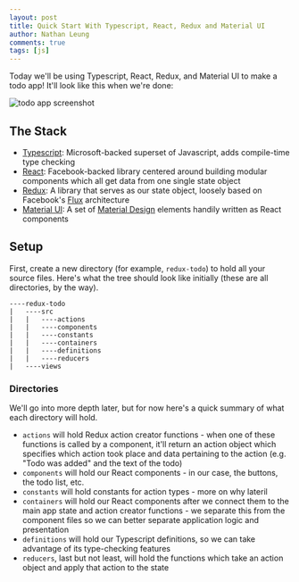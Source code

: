 ```yaml
---
layout: post
title: Quick Start With Typescript, React, Redux and Material UI
author: Nathan Leung
comments: true
tags: [js]
---
```


Today we'll be using Typescript, React, Redux, and Material UI to make a todo app! It'll look like this when we're done:

![todo app screenshot](https://i.imgur.com/QF7Y3Cl.png?1)

## The Stack
- [Typescript](http://www.typescriptlang.org/): Microsoft-backed superset of Javascript, adds compile-time type checking
- [React](https://facebook.github.io/react/): Facebook-backed library centered around building modular components which all get data from one single state object
- [Redux](http://redux.js.org/): A library that serves as our state object, loosely based on Facebook's [Flux](http://facebook.github.io/flux/) architecture
- [Material UI](http://www.material-ui.com/): A set of [Material Design](https://material.google.com/) elements handily written as React components

## Setup
First, create a new directory (for example, `redux-todo`) to hold all your source files. Here's what the tree should look like initially (these are all directories, by the way).

```
----redux-todo
|   ----src
|   |   ----actions
|   |   ----components
|   |   ----constants
|   |   ----containers
|   |   ----definitions
|   |   ----reducers
|   ----views
```

### Directories
We'll go into more depth later, but for now here's a quick summary of what each directory will hold.
- `actions` will hold Redux action creator functions - when one of these functions is called by a component, it'll return an action object which specifies which action took place and data pertaining to the action (e.g. "Todo was added" and the text of the todo)
- `components` will hold our React components - in our case, the buttons, the todo list, etc.
- `constants` will hold constants for action types - more on why lateril
- `containers` will hold our React components after we connect them to the main app state and action creator functions - we separate this from the component files so we can better separate application logic and presentation
- `definitions` will hold our Typescript definitions, so we can take advantage of its type-checking features
- `reducers`, last but not least, will hold the functions which take an action object and apply that action to the state
